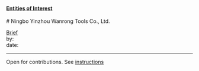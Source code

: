 #### [Entities of Interest](/list.html)
<link rel="stylesheet" type="text/css" href="../../assets/style.css">
# Ningbo Yinzhou Wanrong Tools Co., Ltd.

[comment]: <> (Add/Remove information below as you want)
[comment]: <> (Markdown cheatsheet: https://github.com/adam-p/markdown-here/wiki/Markdown-Cheatsheet)
[Brief](Brief.md)  
by:  
date:  

---
[comment]: <> (Add your content here)
Open for contributions. See [instructions](/Readme.md#contribute)